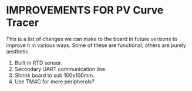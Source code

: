 # IMPROVEMENTS FOR PV Curve Tracer

This is a list of changes we can make to the board in future versions to improve
it in various ways. Some of these are functional, others are purely aesthetic.

1. Built in RTD sensor.
2. Secondary UART communication line.
3. Shrink board to sub 100x100mm.
4. Use TM4C for more peripherals?